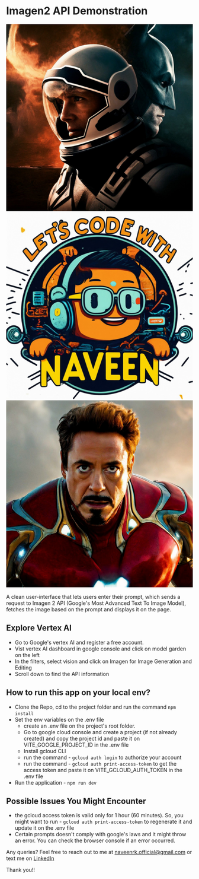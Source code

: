 # Imagen2 API Demonstration

![Wallpaper](./src/assets/image1.png)
![Logo](./src/assets/image2.png)
![Iron Man](./src/assets/image3.png)

A clean user-interface that lets users enter their prompt, which sends a request to Imagen 2 API (Google's Most Advanced Text To Image Model), fetches the image based on the prompt and displays it on the page.

## Explore Vertex AI

- Go to Google's vertex AI and register a free account.
- Vist vertex AI dashboard in google console and click on model garden on the left
- In the filters, select vision and click on Imagen for Image Generation and Editing
- Scroll down to find the API information

## How to run this app on your local env?

- Clone the Repo, cd to the project folder and run the command ```npm install```
- Set the env variables on the .env file
    - create an .env file on the project's root folder.
    - Go to google cloud console and create a project (if not already created) and copy the project id and paste it on VITE_GOOGLE_PROJECT_ID in the .env file
    - Install gcloud CLI
    - run the command - ```gcloud auth login``` to authorize your account
    - run the command - ```gcloud auth print-access-token``` to get the access token and paste it on VITE_GCLOUD_AUTH_TOKEN in the .env file
- Run the application - ```npm run dev```

## Possible Issues You Might Encounter

- the gcloud access token is valid only for 1 hour (60 minutes). So, you might want to run - ```gcloud auth print-access-token```  to regenerate it and update it on the .env file
- Certain prompts doesn't comply with google's laws and it might throw an error. You can check the browser console if an error occurred.

Any queries? Feel free to reach out to me at naveenrk.official@gmail.com or text me on [LinkedIn](https://linkedin.com/in/naveen-rk)


Thank you!!